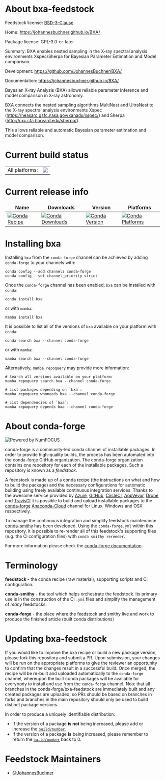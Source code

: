 About bxa-feedstock
===================

Feedstock license: [BSD-3-Clause](https://github.com/conda-forge/bxa-feedstock/blob/main/LICENSE.txt)

Home: https://johannesbuchner.github.io/BXA/

Package license: GPL-3.0-or-later

Summary: BXA enables nested sampling in the X-ray spectral analysis environments Xspec/Sherpa for Bayesian Parameter Estimation and Model comparison.

Development: https://github.com/JohannesBuchner/BXA/

Documentation: https://johannesbuchner.github.io/BXA/

Bayesian X-ray Analysis (BXA) allows reliable parameter inference and model comparison in X-ray astronomy.

BXA connects the nested sampling algorithms MultiNest and UltraNest to the X-ray spectral analysis environments
Xspec (https://heasarc.gsfc.nasa.gov/xanadu/xspec/) and Sherpa (http://cxc.cfa.harvard.edu/sherpa/).

This allows reliable and automatic Bayesian parameter estimation and model comparison.


Current build status
====================


<table><tr><td>All platforms:</td>
    <td>
      <a href="https://dev.azure.com/conda-forge/feedstock-builds/_build/latest?definitionId=9003&branchName=main">
        <img src="https://dev.azure.com/conda-forge/feedstock-builds/_apis/build/status/bxa-feedstock?branchName=main">
      </a>
    </td>
  </tr>
</table>

Current release info
====================

| Name | Downloads | Version | Platforms |
| --- | --- | --- | --- |
| [![Conda Recipe](https://img.shields.io/badge/recipe-bxa-green.svg)](https://anaconda.org/conda-forge/bxa) | [![Conda Downloads](https://img.shields.io/conda/dn/conda-forge/bxa.svg)](https://anaconda.org/conda-forge/bxa) | [![Conda Version](https://img.shields.io/conda/vn/conda-forge/bxa.svg)](https://anaconda.org/conda-forge/bxa) | [![Conda Platforms](https://img.shields.io/conda/pn/conda-forge/bxa.svg)](https://anaconda.org/conda-forge/bxa) |

Installing bxa
==============

Installing `bxa` from the `conda-forge` channel can be achieved by adding `conda-forge` to your channels with:

```
conda config --add channels conda-forge
conda config --set channel_priority strict
```

Once the `conda-forge` channel has been enabled, `bxa` can be installed with `conda`:

```
conda install bxa
```

or with `mamba`:

```
mamba install bxa
```

It is possible to list all of the versions of `bxa` available on your platform with `conda`:

```
conda search bxa --channel conda-forge
```

or with `mamba`:

```
mamba search bxa --channel conda-forge
```

Alternatively, `mamba repoquery` may provide more information:

```
# Search all versions available on your platform:
mamba repoquery search bxa --channel conda-forge

# List packages depending on `bxa`:
mamba repoquery whoneeds bxa --channel conda-forge

# List dependencies of `bxa`:
mamba repoquery depends bxa --channel conda-forge
```


About conda-forge
=================

[![Powered by
NumFOCUS](https://img.shields.io/badge/powered%20by-NumFOCUS-orange.svg?style=flat&colorA=E1523D&colorB=007D8A)](https://numfocus.org)

conda-forge is a community-led conda channel of installable packages.
In order to provide high-quality builds, the process has been automated into the
conda-forge GitHub organization. The conda-forge organization contains one repository
for each of the installable packages. Such a repository is known as a *feedstock*.

A feedstock is made up of a conda recipe (the instructions on what and how to build
the package) and the necessary configurations for automatic building using freely
available continuous integration services. Thanks to the awesome service provided by
[Azure](https://azure.microsoft.com/en-us/services/devops/), [GitHub](https://github.com/),
[CircleCI](https://circleci.com/), [AppVeyor](https://www.appveyor.com/),
[Drone](https://cloud.drone.io/welcome), and [TravisCI](https://travis-ci.com/)
it is possible to build and upload installable packages to the
[conda-forge](https://anaconda.org/conda-forge) [Anaconda-Cloud](https://anaconda.org/)
channel for Linux, Windows and OSX respectively.

To manage the continuous integration and simplify feedstock maintenance
[conda-smithy](https://github.com/conda-forge/conda-smithy) has been developed.
Using the ``conda-forge.yml`` within this repository, it is possible to re-render all of
this feedstock's supporting files (e.g. the CI configuration files) with ``conda smithy rerender``.

For more information please check the [conda-forge documentation](https://conda-forge.org/docs/).

Terminology
===========

**feedstock** - the conda recipe (raw material), supporting scripts and CI configuration.

**conda-smithy** - the tool which helps orchestrate the feedstock.
                   Its primary use is in the construction of the CI ``.yml`` files
                   and simplify the management of *many* feedstocks.

**conda-forge** - the place where the feedstock and smithy live and work to
                  produce the finished article (built conda distributions)


Updating bxa-feedstock
======================

If you would like to improve the bxa recipe or build a new
package version, please fork this repository and submit a PR. Upon submission,
your changes will be run on the appropriate platforms to give the reviewer an
opportunity to confirm that the changes result in a successful build. Once
merged, the recipe will be re-built and uploaded automatically to the
`conda-forge` channel, whereupon the built conda packages will be available for
everybody to install and use from the `conda-forge` channel.
Note that all branches in the conda-forge/bxa-feedstock are
immediately built and any created packages are uploaded, so PRs should be based
on branches in forks and branches in the main repository should only be used to
build distinct package versions.

In order to produce a uniquely identifiable distribution:
 * If the version of a package **is not** being increased, please add or increase
   the [``build/number``](https://docs.conda.io/projects/conda-build/en/latest/resources/define-metadata.html#build-number-and-string).
 * If the version of a package **is** being increased, please remember to return
   the [``build/number``](https://docs.conda.io/projects/conda-build/en/latest/resources/define-metadata.html#build-number-and-string)
   back to 0.

Feedstock Maintainers
=====================

* [@JohannesBuchner](https://github.com/JohannesBuchner/)

